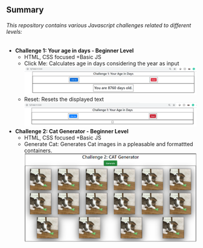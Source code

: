 ## Summary

###### This repository contains various Javascript challenges related to different levels:
* **Challenge 1: Your age in days  - Beginner Level**
    * HTML, CSS focused +Basic JS
    * Click Me: Calculates age in days considering the year as input
      ![Calculate Age](/images/calculateage.png)
    * Reset: Resets the displayed text
      ![Reset Age](/images/resetage.png)
* **Challenge 2: Cat Generator - Beginner Level**
    * HTML, CSS focused +Basic JS
    * Generate Cat: Generates Cat images in a ppleasable and formattted containers.
      ![Generate Cats](/images/catgenerator.png)
